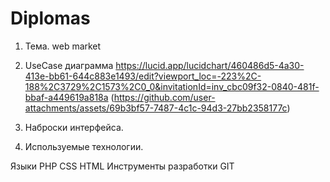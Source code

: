 # Diplomas

1. Тема.
web market

2. UseCase диаграмма
https://lucid.app/lucidchart/460486d5-4a30-413e-bb61-644c883e1493/edit?viewport_loc=-223%2C-188%2C3729%2C1573%2C0_0&invitationId=inv_cbc09f32-0840-481f-bbaf-a449619a818a
(https://github.com/user-attachments/assets/69b3bf57-7487-4c1c-94d3-27bb2358177c)

4. Наброски интерфейса.




5. Используемые технологии.

Языки
  PHP
  CSS
  HTML
Инструменты разработки
  GIT







  


